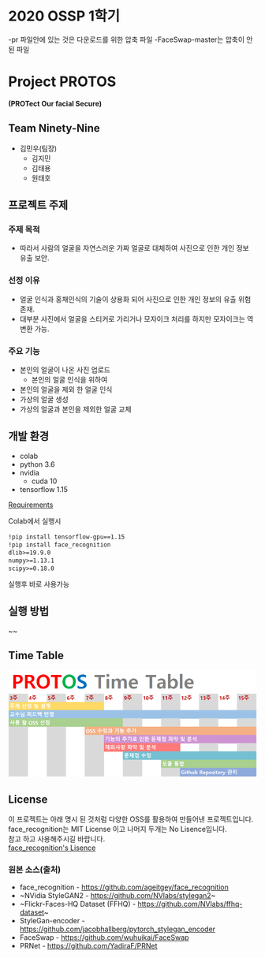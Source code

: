 # 2020 OSSP 1학기

-pr 파일안에 있는 것은 다운로드를 위한 압축 파일
-FaceSwap-master는 압축이 안된 파일

# Project PROTOS   
**(PROTect Our facial Secure)**

## Team Ninety-Nine

* 김민우(팀장)
  * 김지민
  * 김태용
  * 원태호



## 프로젝트 주제

### 주제 목적

- 따라서 사람의 얼굴을 자연스러운 가짜 얼굴로 대체하여 사진으로 인한 개인 정보 유출 보안.

### 선정 이유

- 얼굴 인식과 홍채인식의 기술이 상용화 되어 사진으로 인한 개인 정보의 유출 위험 존재.
- 대부분 사진에서 얼굴을 스티커로 가리거나 모자이크 처리를 하지만 모자이크는 역 변환 가능.

### 주요 기능

- 본인의 얼굴이 나온 사진 업로드
    - 본인의 얼굴 인식을 위하여
- 본인의 얼굴을 제외 한 얼굴 인식
- 가상의 얼굴 생성
- 가상의 얼굴과 본인을 제외한 얼굴 교체




## 개발 환경
- colab
- python 3.6
- nvidia
    - cuda 10
- tensorflow 1.15



[Requirements](https://github.com/CSID-DGU/2020-1-OSSP1-ninetynine-2/blob/master/requirements.txt)



Colab에서 실행시
<pre><code>!pip install tensorflow-gpu==1.15 
!pip install face_recognition 
dlib>=19.9.0 
numpy>=1.13.1 
scipy>=0.18.0 </code></pre>
실행후 바로 사용가능




## 실행 방법
~~




## Time Table
![Time-Table](./timetable.PNG)




## License
이 프로젝트는 아래 명시 된 것처럼 다양한 OSS를 활용하여 만들어낸 프로젝트입니다.   
face_recognition는 MIT License 이고 나머지 두개는 No Lisence입니다.   
참고 하고 사용해주시길 바랍니다.   
[face_recognition's Lisence](https://https://github.com/ageitgey/face_recognition/blob/master/LICENSE)




### 원본 소스(출처)
- face_recognition - <https://github.com/ageitgey/face_recognition>
- ~NVidia StyleGAN2 - <https://github.com/NVlabs/stylegan2>~
- ~Flickr-Faces-HQ Dataset (FFHQ) - <https://github.com/NVlabs/ffhq-dataset>~
- StyleGan-encoder - <https://github.com/jacobhallberg/pytorch_stylegan_encoder>
- FaceSwap - <https://github.com/wuhuikai/FaceSwap>
- PRNet - <https://github.com/YadiraF/PRNet>

